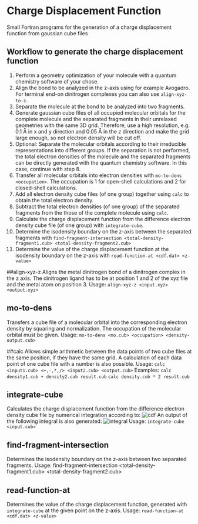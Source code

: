 # Charge Displacement Function
Small Fortran programs for the generation of a charge displacement function from gaussian cube files

## Workflow to generate the charge displacement function
1. Perform a geometry optimization of your molecule with a quantum chemistry software of your chose. 
2. Align the bond to be analyzed in the z-axis using for example Avogadro. For terminal end-on dinitrogen complexes you can also use `align-xyz-to-z`.
3. Separate the molecule at the bond to be analyzed into two fragments.
4. Generate gaussian cube files of all occupied molecular orbitals for the complete molecule and the separated fragments in their unrelaxed geometries with the same 3D grid. Therefore, use a high resolution, e.g. 0.1 Å in x and y direction and 0.05 Å in the z direction and make the grid large enough, so not electron density will be cut off. 
5. Optional: Separate the molecular orbitals according to their irreducible representations into different groups. If the separation is not performed, the total electron densities of the molecule and the separated fragments can be directly generated with the quantum chemistry software. In this case, continue with step 8.
6. Transfer all molecular orbitals into electron densities with `mo-to-dens <occupation>`. The occupation is 1 for open-shell calculations and 2 for closed-shell calculations. 
7. Add all electron density cube files (of one group) together using `calc` to obtain the total electron density. 
8. Subtract the total electron densities (of one group) of the separated fragments from the those of the complete molecule using `calc`.
9. Calculate the charge displacement function from the difference electron density cube file (of one group) with `integrate-cube`. 
8. Determine the isodensity boundary on the z-axis between the separated fragments with `find-fragment-intersection <total-density-fragment1.cub> <total-density-fragment2.cub>`
9. Determine the value of the charge displacement function at the isodensity boundary on the z-axis with `read-function-at <cdf.dat> <z-value>`

##align-xyz-z
Aligns the metal dinitrogen bond of a dinitrogen complex in the z axis. The dinitrogen ligand has to be at position 1 and 2 of the xyz file and the metal atom on position 3.
Usage: `align-xyz-z <input.xyz> <output.xyz>`

## mo-to-dens
Transfers a cube file of a molecular orbital into the corresponding electron density by squaring and normalization. The occupation of the molecular orbital must be given. 
Usage: `mo-to-dens <mo.cub> <occupation> <density-output.cub>`

##calc
Allows simple arithmetic between the data points of two cube files at the same position, if they have the same grid. A calculation of each data point of one cube file with a number is also possible.
Usage: `calc <input1.cub> <+,-,*,/> <input2.cub> <output.cub>`
Examples: `calc density1.cub + density2.cub result.cub`
	`calc density.cub * 2 result.cub`

## integrate-cube
Calculates the charge displacement function from the difference electron density cube file by numerical integration according to: 
![cdf]( https://github.com/Manuel-Schmitt/charge-displacement-function/tree/main/pictures/cdf.png?raw=true)
An output of the following integral is also generated:
![integral]( https://github.com/Manuel-Schmitt/charge-displacement-function/tree/main/pictures/integral.png?raw=true)
Usage: `integrate-cube <input.cub>` 

## find-fragment-intersection
Determines the isodensity boundary on the z-axis between two separated fragments.
Usage: find-fragment-intersection <total-density-fragment1.cub> <total-density-fragment2.cub>

## read-function-at
Determines the value of the charge displacement function, generated with ` integrate-cube` at the given point on the z-axis. 
Usage: `read-function-at <cdf.dat> <z-value>`
